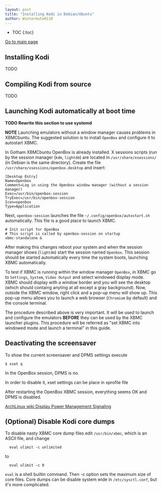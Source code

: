 ```yaml
---
layout: post
title: "Installing Kodi in Debian/Ubuntu"
author: Wintermute0110
---
```


- TOC
{:toc}

[Go to main page](../)

## Installing Kodi

TODO

## Compiling Kodi from source

TODO

## Launching Kodi automatically at boot time

**TODO Rewrite this section to use systemd**

**NOTE** Launching emulators without a window manager causes problems in XBMCbuntu. The suggested solution is to install `OpenBox` and configure it to autostart XBMC.

In Gotham XBMCbuntu OpenBox is already installed. X sessions scripts (run by the session manager (`kdm`, `lightdm`) are located in `/usr/share/xsessions/` (in Debian is the same directory). Create the file `/usr/share/xsessions/openbox.desktop` and insert:

```
[Desktop Entry]
Name=Openbox
Comment=Log in using the Openbox window manager (without a session manager)
Exec=/usr/bin/openbox-session
TryExec=/usr/bin/openbox-session
Icon=openbox
Type=Application
```

Next, `openbox-session` launches the file `~/.config/openbox/autostart.sh` automatically. This file is a good place to launch XBMC.

```
# Init script for OpenBox
# This script is called by openbox-session on startup
xbmc-standalone &
```

After making this changes reboot your system and when the session manager shows (`lightdm`) start the session named `Openbox`. This session should be started automatically every time the system boots, launching XBMC automatically.

To test if XBMC is running within the window manager `OpenBox`, in XBMC go to `Settings`, `System`, `Video Output` and select windowed display mode. XBMC should display with a window border and you will see the desktop (which should containg anyting at all except a gray background). Now, outside the XBMC window, right click and a pop-up menu will show up. This pop-up menu allows you to launch a web browser (`Chromium` by default) and the console terminal.

The procedure described above is very important. It will be used to launch and configure the emulators **BEFORE** they can be used by the XBMC launcher plugins. This procedure will be referred as "set XBMC into windowed mode and launch a terminal" in this guide.

## Deactivating the screensaver

To show the current screensaver and DPMS settings execute
```
$ xset q
```

In the OpenBox session, DPMS is no.

In order to disable it, xset settings can be place in xprofile file

After restarting the OpenBox XBMC session, everything seems OK and DPMS is disabled.

[ArchLinux wiki Display Power Management Signaling](https://wiki.archlinux.org/index.php/Display_Power_Management_Signaling)

## (Optional) Disable Kodi core dumps

To disable nasty XBMC core dump files edit `/usr/bin/xbmc`, which is an ASCII file, and change

```
  eval ulimit -c unlimited
```

to

```
  eval ulimit -c 0
```

`eval` is a shell builtin command. Then -c option sets the maximum size of core files. Core dumps can be disable system wide in 
`/etc/sysctl.conf`, but it's more complicated.


<!--
===============================================================================
* ADDING MP3 music
===============================================================================

========== Album covers ==========

By default, XBMC only recognises folder.jpg as the album cover. In order to
expand this list, advancedsettings.xml should be changed

<musicthumbs>
  <add>cover.png|cover.jpg|Cover.png|Cover.jpg|front.png|front.jpg|Front.png|Front.jpg</add>
</musicthumbs>

See http://wiki.xbmc.org/?title=Thumbnails for more information.

========== Increase number of "recently added" albums ==========

Add this to advancedsettings.xml

<musiclibrary>
  <recentlyaddeditems>100</recentlyaddeditems>
</musiclibrary>

See http://wiki.xbmc.org/index.php?title=Advancedsettings.xml for more info.
-->
